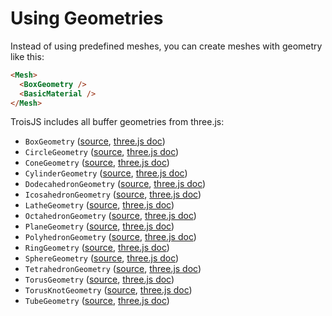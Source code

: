 # Using Geometries

Instead of using predefined meshes, you can create meshes with geometry like this:

```html
<Mesh>
  <BoxGeometry />
  <BasicMaterial />
</Mesh>
```

TroisJS includes all buffer geometries from three.js:

- `BoxGeometry` ([source](https://github.com/troisjs/trois/blob/master/src/geometries/BoxGeometry.ts), [three.js doc](https://threejs.org/docs/#api/en/geometries/BoxBufferGeometry))
- `CircleGeometry` ([source](https://github.com/troisjs/trois/blob/master/src/geometries/CircleGeometry.ts), [three.js doc](https://threejs.org/docs/#api/en/geometries/CircleBufferGeometry))
- `ConeGeometry` ([source](https://github.com/troisjs/trois/blob/master/src/geometries/ConeGeometry.ts), [three.js doc](https://threejs.org/docs/#api/en/geometries/ConeBufferGeometry))
- `CylinderGeometry` ([source](https://github.com/troisjs/trois/blob/master/src/geometries/CylinderGeometry.ts), [three.js doc](https://threejs.org/docs/#api/en/geometries/CylinderBufferGeometry))
- `DodecahedronGeometry` ([source](https://github.com/troisjs/trois/blob/master/src/geometries/DodecahedronGeometry.ts), [three.js doc](https://threejs.org/docs/#api/en/geometries/DodecahedronBufferGeometry))
- `IcosahedronGeometry` ([source](https://github.com/troisjs/trois/blob/master/src/geometries/IcosahedronGeometry.ts), [three.js doc](https://threejs.org/docs/#api/en/geometries/IcosahedronBufferGeometry))
- `LatheGeometry` ([source](https://github.com/troisjs/trois/blob/master/src/geometries/LatheGeometry.ts), [three.js doc](https://threejs.org/docs/#api/en/geometries/LatheBufferGeometry))
- `OctahedronGeometry` ([source](https://github.com/troisjs/trois/blob/master/src/geometries/OctahedronGeometry.ts), [three.js doc](https://threejs.org/docs/#api/en/geometries/OctahedronBufferGeometry))
- `PlaneGeometry` ([source](https://github.com/troisjs/trois/blob/master/src/geometries/PlaneGeometry.ts), [three.js doc](https://threejs.org/docs/#api/en/geometries/PlaneBufferGeometry))
- `PolyhedronGeometry` ([source](https://github.com/troisjs/trois/blob/master/src/geometries/PolyhedronGeometry.ts), [three.js doc](https://threejs.org/docs/#api/en/geometries/PolyhedronBufferGeometry))
- `RingGeometry` ([source](https://github.com/troisjs/trois/blob/master/src/geometries/RingGeometry.ts), [three.js doc](https://threejs.org/docs/#api/en/geometries/RingBufferGeometry))
- `SphereGeometry` ([source](https://github.com/troisjs/trois/blob/master/src/geometries/SphereGeometry.ts), [three.js doc](https://threejs.org/docs/#api/en/geometries/SphereBufferGeometry))
- `TetrahedronGeometry` ([source](https://github.com/troisjs/trois/blob/master/src/geometries/TetrahedronGeometry.ts), [three.js doc](https://threejs.org/docs/#api/en/geometries/TetrahedronBufferGeometry))
- `TorusGeometry` ([source](https://github.com/troisjs/trois/blob/master/src/geometries/TorusGeometry.ts), [three.js doc](https://threejs.org/docs/#api/en/geometries/TorusBufferGeometry))
- `TorusKnotGeometry` ([source](https://github.com/troisjs/trois/blob/master/src/geometries/TorusKnotGeometry.ts), [three.js doc](https://threejs.org/docs/#api/en/geometries/TorusKnotBufferGeometry))
- `TubeGeometry` ([source](https://github.com/troisjs/trois/blob/master/src/geometries/TubeGeometry.ts), [three.js doc](https://threejs.org/docs/#api/en/geometries/TubeBufferGeometry))

